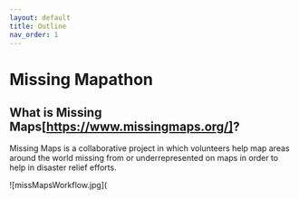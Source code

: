 ```yaml
---
layout: default
title: Outline
nav_order: 1
---
```


# Missing Mapathon

## What is Missing Maps[https://www.missingmaps.org/]?

Missing Maps is a collaborative project in which volunteers help map areas around the world missing from or underrepresented on maps in order to help in disaster relief efforts. 

![missMapsWorkflow.jpg](
